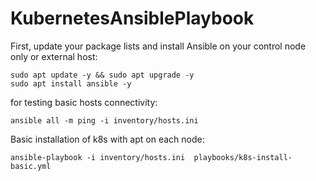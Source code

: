 # KubernetesAnsiblePlaybook


First, update your package lists and install Ansible on your control node only or external host:

```shell
sudo apt update -y && sudo apt upgrade -y
sudo apt install ansible -y
```
for testing basic hosts connectivity:
```shell
ansible all -m ping -i inventory/hosts.ini 
```
Basic installation of k8s with apt on each node:
```shell
ansible-playbook -i inventory/hosts.ini  playbooks/k8s-install-basic.yml
```

